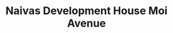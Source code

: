---
title: "Naivas Development House Moi Avenue"
url: /nairobi/naivas-development-house-moi-avenue/
shop: Supermarkt
---